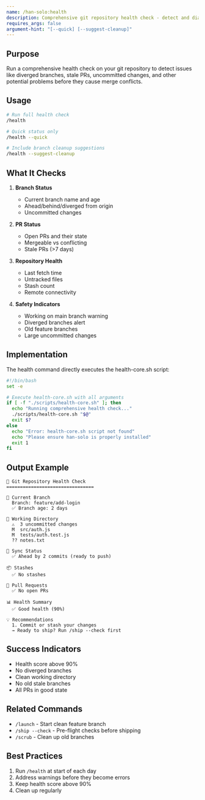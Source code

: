 ```yaml
---
name: /han-solo:health
description: Comprehensive git repository health check - detect and diagnose potential issues before they cause problems
requires_args: false
argument-hint: "[--quick] [--suggest-cleanup]"
---
```


## Purpose
Run a comprehensive health check on your git repository to detect issues like diverged branches, stale PRs, uncommitted changes, and other potential problems before they cause merge conflicts.

## Usage
```bash
# Run full health check
/health

# Quick status only
/health --quick

# Include branch cleanup suggestions
/health --suggest-cleanup
```

## What It Checks
1. **Branch Status**
   - Current branch name and age
   - Ahead/behind/diverged from origin
   - Uncommitted changes
   
2. **PR Status**
   - Open PRs and their state
   - Mergeable vs conflicting
   - Stale PRs (>7 days)
   
3. **Repository Health**
   - Last fetch time
   - Untracked files
   - Stash count
   - Remote connectivity
   
4. **Safety Indicators**
   - Working on main branch warning
   - Diverged branches alert
   - Old feature branches
   - Large uncommitted changes

## Implementation
The health command directly executes the health-core.sh script:

```bash
#!/bin/bash
set -e

# Execute health-core.sh with all arguments
if [ -f "./scripts/health-core.sh" ]; then
  echo "Running comprehensive health check..."
  ./scripts/health-core.sh "$@"
  exit $?
else
  echo "Error: health-core.sh script not found"
  echo "Please ensure han-solo is properly installed"
  exit 1
fi
```

## Output Example
```
🏥 Git Repository Health Check
================================

📍 Current Branch
  Branch: feature/add-login
  ✅ Branch age: 2 days

📝 Working Directory
  ⚠️  3 uncommitted changes
  M  src/auth.js
  M  tests/auth.test.js
  ?? notes.txt

🔄 Sync Status
  ✅ Ahead by 2 commits (ready to push)

📦 Stashes
  ✅ No stashes

🎯 Pull Requests
  ✅ No open PRs

📊 Health Summary
  ✅ Good health (90%)

💡 Recommendations
  1. Commit or stash your changes
  → Ready to ship? Run /ship --check first
```

## Success Indicators
- Health score above 90%
- No diverged branches
- Clean working directory
- No old stale branches
- All PRs in good state

## Related Commands
- `/launch` - Start clean feature branch
- `/ship --check` - Pre-flight checks before shipping
- `/scrub` - Clean up old branches

## Best Practices
1. Run `/health` at start of each day
2. Address warnings before they become errors
3. Keep health score above 90%
4. Clean up regularly